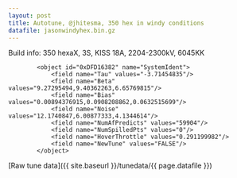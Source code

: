 ```yaml
---
layout: post
title: Autotune, @jhitesma, 350 hex in windy conditions
datafile: jasonwindyhex.bin.gz
---
```


Build info: 350 hexaX, 3S, KISS 18A, 2204-2300kV, 6045KK

```
        <object id="0xDFD16382" name="SystemIdent">
            <field name="Tau" values="-3.71454835"/>
            <field name="Beta" values="9.27295494,9.40362263,6.65769815"/>
            <field name="Bias" values="0.00894376915,0.0908208862,0.0632515699"/>
            <field name="Noise" values="12.1740847,6.00877333,4.1344614"/>
            <field name="NumAfPredicts" values="59904"/>
            <field name="NumSpilledPts" values="0"/>
            <field name="HoverThrottle" values="0.291199982"/>
            <field name="NewTune" values="FALSE"/>
        </object>
```

[Raw tune data]({{ site.baseurl }}/tunedata/{{ page.datafile }})
